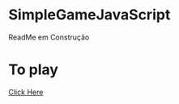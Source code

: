 # SimpleGameJavaScript
<n1> ReadMe em Construção </n1>

# To play
<a href="http://game.rohamann.kinghost.net/"> Click Here</a>
